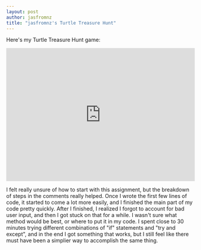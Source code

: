 ```yaml
---
layout: post
author: jasfromnz
title: "jasfromnz's Turtle Treasure Hunt"
---
```


Here's my Turtle Treasure Hunt game:
<iframe src="https://trinket.io/embed/python/0adfc1ac9c" width="100%" height="356" frameborder="0" marginwidth="0" marginheight="0" allowfullscreen></iframe>

I felt really unsure of how to start with this assignment, but the breakdown of steps in the comments really helped. Once I wrote the first few lines of code, it started to come a lot more easily, and I finished the main part of my code pretty quickly. After I finished, I realized I forgot to account for bad user input, and then I got stuck on that for a while. I wasn't sure what method would be best, or where to put it in my code. I spent close to 30 minutes trying different combinations of "if" statements and "try and except", and in the end I got something that works, but I still feel like there must have been a simplier way to accomplish the same thing.
